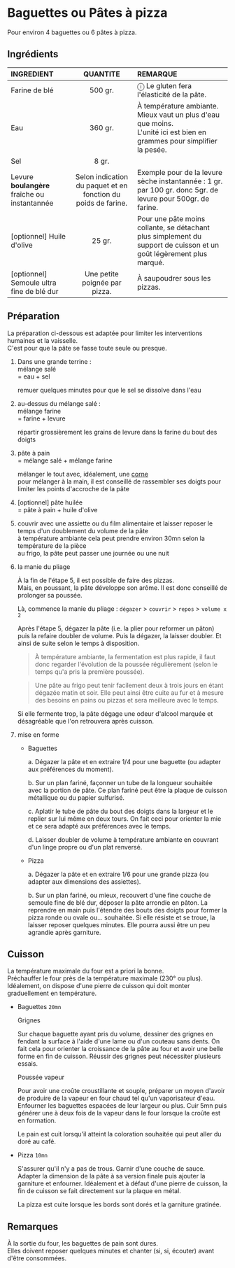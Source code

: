 # Baguettes ou Pâtes à pizza

Pour environ 4 baguettes ou 6 pâtes à pizza.  

## Ingrédients

<table>
    <thead>
        <tr>
            <th align="left">INGREDIENT</th>
            <th align="center">QUANTITE</th>
            <th align="left">REMARQUE</th>
        </tr>
    </thead>
    <tbody>
        <tr>
            <td>Farine de blé</td>
            <td align="center">500 gr.</td>
            <td align="left">ⓘ Le gluten fera l'élasticité de la pâte.</td>
        </tr>
        <tr>
            <td>Eau</td>
            <td align="center">360 gr.</td>
            <td align="left">
                À température ambiante. Mieux vaut un plus d'eau que moins.
                </br>L'unité ici est bien en grammes pour simplifier la pesée.</td>
        </tr>
        <tr>
            <td>Sel</td>
            <td align="center">8 gr.</td>
            <td align="left"></td>
        </tr>
        <tr>
            <td>Levure <b>boulangère</b> fraîche ou instantannée</td>
            <td align="center">Selon indication du paquet et en fonction du poids de farine.</td>
            <td align="left">Exemple pour de la levure sèche instantannée : 1 gr. par 100 gr. donc 5gr. de levure pour 500gr. de farine.</td>
        </tr>
       <tr>
            <td>[optionnel] Huile d'olive</td>
            <td align="center">25 gr.</td>
            <td align="left">Pour une pâte moins collante, se détachant plus simplement du support de cuisson et un goût légèrement plus marqué.</td>
        </tr>
        <tr>
            <td>[optionnel] Semoule ultra fine de blé dur</td>
            <td align="center">Une petite poignée par pizza.</td>
            <td align="left">À saupoudrer sous les pizzas.</td>
        </tr>
    </tbody>
</table>


## Préparation

La préparation ci-dessous est adaptée pour limiter les interventions humaines et la vaisselle.  
C'est pour que la pâte se fasse toute seule ou presque.

1. Dans une grande terrine :  
   mélange salé  
   = eau + sel
   
   remuer quelques minutes pour que le sel se dissolve dans l'eau

2. au-dessus du mélange salé :  
   mélange farine  
   = farine + levure

   répartir grossièrement les grains de levure dans la farine du bout des doigts

3. pâte à pain  
   = mélange salé + mélange farine

   mélanger le tout avec, idéalement, une [corne](https://fr.wikipedia.org/wiki/Corne_(ustensile))  
   pour mélanger à la main, il est conseillé de rassembler ses doigts pour limiter les points d'accroche de la pâte

4. [optionnel]
   pâte huilée  
   = pâte à pain + huile d'olive

5. couvrir avec une assiette ou du film alimentaire et laisser reposer le temps d'un doublement du volume de la pâte  
   à température ambiante cela peut prendre environ 30mn selon la température de la pièce  
   au frigo, la pâte peut passer une journée ou une nuit

6. la manie du pliage

    À la fin de l'étape 5, il est possible de faire des pizzas.  
    Mais, en poussant, la pâte développe son arôme. Il est donc conseillé de prolonger sa poussée.

    Là, commence la manie du pliage : `dégazer` > `couvrir` > `repos` > `volume x 2`

    Après l'étape 5, dégazer la pâte (i.e. la plier pour reformer un pâton) puis la refaire doubler de volume. Puis la dégazer, la laisser doubler. Et ainsi de suite selon le temps à disposition.

    > À température ambiante, la fermentation est plus rapide, il faut donc regarder l'évolution de la poussée régulièrement (selon le temps qu'a pris la première poussée). 

    > Une pâte au frigo peut tenir facilement deux à trois jours en étant dégazée matin et soir. Elle peut ainsi être cuite au fur et à mesure des besoins en pains ou pizzas et sera meilleure avec le temps.

    Si elle fermente trop, la pâte dégage une odeur d'alcool marquée et désagréable que l'on retrouvera après cuisson.

7. mise en forme
   
   * Baguettes

     a. Dégazer la pâte et en extraire 1/4 pour une baguette (ou adapter aux préférences du moment).

     b. Sur un plan fariné, façonner un tube de la longueur souhaitée avec la portion de pâte.
     Ce plan fariné peut être la plaque de cuisson métallique ou du papier sulfurisé.

     c. Aplatir le tube de pâte du bout des doigts dans la largeur et le replier sur lui même en deux tours. On fait ceci pour orienter la mie et ce sera adapté aux préférences avec le temps.

     d. Laisser doubler de volume à température ambiante en couvrant d'un linge propre ou d'un plat renversé.


   * Pizza

     a. Dégazer la pâte et en extraire 1/6 pour une grande pizza (ou adapter aux dimensions des assiettes).

     b. Sur un plan fariné, ou mieux, recouvert d'une fine couche de semoule fine de blé dur, déposer la pâte arrondie en pâton. La reprendre en main puis l'étendre des bouts des doigts pour former la pizza ronde ou ovale ou... souhaitée. Si elle résiste et se troue, la laisser reposer quelques minutes. Elle pourra aussi être un peu agrandie après garniture.


## Cuisson

La température maximale du four est a priori la bonne.  
Préchauffer le four près de la température maximale (230° ou plus). Idéalement, on dispose d'une pierre de cuisson qui doit monter graduellement en température.

* Baguettes `20mn`

    Grignes 
    
    Sur chaque baguette ayant pris du volume, dessiner des grignes en fendant la surface à l'aide d'une lame ou d'un couteau sans dents. On fait cela pour orienter la croissance de la pâte au four et avoir une belle forme en fin de cuisson. Réussir des grignes peut nécessiter plusieurs essais.

    Poussée vapeur

    Pour avoir une croûte croustillante et souple, préparer un moyen d'avoir de produire de la vapeur en four chaud tel qu'un vaporisateur d'eau.
    Enfourner les baguettes espacées de leur largeur ou plus.
    Cuir 5mn puis générer une à deux fois de la vapeur dans le four lorsque la croûte est en formation.

    Le pain est cuit lorsqu'il atteint la coloration souhaitée qui peut aller du doré au café.

* Pizza `10mn`

    S'assurer qu'il n'y a pas de trous. Garnir d'une couche de sauce. Adapter la dimension de la pâte à sa version finale puis ajouter la garniture et enfourner. 
    Idéalement et à défaut d'une pierre de cuisson, la fin de cuisson se fait directement sur la plaque en métal.

    La pizza est cuite lorsque les bords sont dorés et la garniture gratinée.

## Remarques

À la sortie du four, les baguettes de pain sont dures.  
Elles doivent reposer quelques minutes et chanter (si, si, écouter) avant d'être consommées.
